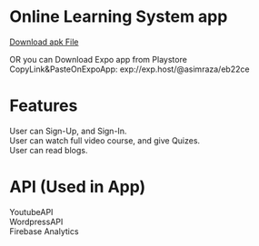 # Online Learning System app

[Download apk File](https://mega.nz/file/wQIjySzY#3oJNjGNBwkgiKsYp380jYAz5FdWR5xYtgOy5wtLSrtk)

OR you can Download Expo app from Playstore <br/>
CopyLink&PasteOnExpoApp: exp://exp.host/@asimraza/eb22ce <br/>


# Features
User can Sign-Up, and Sign-In.  <br/>
User can watch full video course, and give Quizes. <br/>
User can read blogs.

# API (Used in App)
YoutubeAPI <br/>
WordpressAPI <br/>
Firebase Analytics

